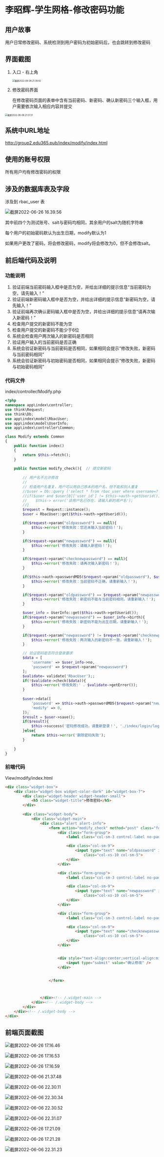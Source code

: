 # 李昭辉-学生网格-修改密码功能

## 用户故事

用户日常修改密码、系统检测到用户密码为初始密码后，也会跳转到修改密码

## 界面截图

1. 入口 - 右上角

   <img src="https://tva1.sinaimg.cn/large/e6c9d24ely1h3lqfjxuekj20ue0fijrw.jpg" alt="截屏2022-06-06 21.39.42" style="zoom:50%;" />

2. 修改密码界面

   在修改密码页面的表单中含有当前密码、新密码、确认新密码三个输入框，用户需要依次输入相应内容并提交

<img src="https://tva1.sinaimg.cn/large/e6c9d24ely1h2yw2ijrffj21ho0rzgnm.jpg" alt="截屏2022-06-06 21.37.21" style="zoom: 50%;" />

## 系统中URL地址

http://group2.edu365.pub/index/modify/index.html

## 使用的账号权限

所有用户均有修改密码的权限

## 涉及的数据库表及字段

涉及到 rbac_user 表

![截屏2022-06-26 16.39.56](https://tva1.sinaimg.cn/large/e6c9d24ely1h3lqjdgurhj21a00hqaf8.jpg)

其中前四个为测试账号、salt与密码均相同，其余用户的salt为随机字符串

每个用户的初始密码默认为出生日期，modify默认为1

如果用户更改了密码，将会修改密码，modify将会修改为0，但不会修改salt。

## 前后端代码及说明

### 功能说明

1. 验证前端当前密码输入框中是否为空，并给出详细的提示信息“当前密码为空，请先输入！”
2. 验证前端新密码输入框中是否为空，并给出详细的提示信息“新密码为空，请先输入！”
3. 验证前端再次确认密码输入框中是否为空，并给出详细的提示信息“请再次输入新密码！”
4. 检查用户提交的新密码不能为空
5. 检查用户提交的新密码不能少于6位
6. 系统会检查用户两次输入的新密码是否相同
7. 验证用户输入的当前密码是否正确
8. 系统会验证新密码与当前密码是否相同，如果相同会提示“修改失败，新密码与当前密码相同”
9. 系统会验证新密码与初始密码是否相同，如果相同会提示“修改失败，新密码与初始密码相同”

### 代码文件

index/controller/Modify.php

````php
<?php
namespace app\index\controller;
use think\Request;
use think\Db;
use app\index\model\RbacUser;
use app\index\model\UserInfo;
use app\index\controller\Common;

class Modify extends Common
{
    public function index()
    {
        return $this->fetch();
    }
    
    public function modify_check(){  // 提交新密码
        
        // 用户名不允许修改
        //
        // 检查用户名重复，用户可以用自己原本的用户名，但不能和别人重复
        //$user = Db::query ('select * from rbac_user where username=? and del="0"', [$request-> param ("newusername")]);
        //if($user and $user[0]['user_id'] != $this->auth->getUserid()) {
        //    $this-> error('该用户名已存在，请输入新的用户名');
        //}
        $request = Request::instance();
        $user = RbacUser::get($this->auth->getUserid());

        if($request->param("oldpassword") == null){
            $this->error('修改失败：您还未输入当前密码！');
        }

        if($request->param("newpassword") == null){
            $this->error('修改失败：请输入新密码！');
        }

        if($request->param("checknewpassword") == null){
            $this->error('修改失败：请再次输入新密码！');
        }

        if($this->auth->passwordMD5($request->param("oldpassword"), $user->salt) != $user->password){
            $this->error('修改失败：当前密码不正确，请重新输入！');
        }

        if($request->param("oldpassword") == $request->param("newpassword")){
            $this->error('修改失败：新密码不能与当前密码相同，请重新输入！');
        }

        $user_info = UserInfo::get($this->auth->getUserid());
        if($request->param("newpassword") == $user_info->birth){
            $this->error('修改失败：新密码不能为出生日期，请重新输入！');
        }

        if($request->param("newpassword") != $request->param("checknewpassword")){
            $this->error('修改失败：两次输入的新密码不一致，请重新输入！');
        }

        // 验证密码是否符合登录要求
        $data = [
            'username' => $user_info->no,
            'password' => $request->param("newpassword")
        ];
        $validate= validate('RbacUser');;
        if(!$validate->check($data)){
            $this->error('修改失败:' . $validate->getError());
        }
        
        $user->data([
            'password' => $this->auth->passwordMD5($request->param("newpassword"), $user->salt),
            'modify' => 0,
        ]);
        $result = $user->save();
        if($result){
            $this->success('密码修改成功，请重新登录！', './index/login/logout');
        }else{
            return $this->error('删除密码失败');
        }
        
    }
}
````

### 前端代码

View/modify/index.html

````html
<div class="widget-box">
    <div class="widget-box widget-color-dark" id="widget-box-7">
        <div class="widget-header widget-header-small">
            <h5 class="widget-title">修改密码</h5>
        </div>
        
        <div class="widget-body">
            <div class="widget-main">
                <div class="alert alert-info">
                    <form action="modify_check" method="post" class="form-horizontal" role="form">
                        <div class="form-group">
                            <label class="col-sm-3 control-label no-padding-right" for="form-field-1"> 当前密码 </label>

                            <div class="col-sm-9">
                                <input type="text" name="oldpassword" id="form-field-1" placeholder="请填写当前密码"
                                    class="col-xs-10 col-sm-5">
                            </div>
                        </div>

                        <div class="form-group">
                            <label class="col-sm-3 control-label no-padding-right" for="form-field-1"> 新密码 </label>

                            <div class="col-sm-9">
                                <input type="text" name="newpassword" id="form-field-1" placeholder="请填写您的新密码"
                                    class="col-xs-10 col-sm-5">
                            </div>
                        </div>

                        <div class="form-group">
                            <label class="col-sm-3 control-label no-padding-right" for="form-field-1"> 确认密码 </label>

                            <div class="col-sm-9">
                                <input type="text" name="checknewpassword" id="form-field-1" placeholder="请再次填写新密码"
                                    class="col-xs-10 col-sm-5">
                            </div>
                        </div>


                        <div style="text-align:center;vertical-align:middle;">
                            <input type="submit" value="确认修改" />
                        </div>


                    </form>



                </div><!-- /.widget-main -->
            </div><!-- /.widget-body -->
        </div>
    </div><!-- /.widget-body -->
</div>
````

## 前端页面截图

![截屏2022-06-26 17.16.46](https://tva1.sinaimg.cn/large/e6c9d24ely1h3lrnvktygj21c00u0gng.jpg)

![截屏2022-06-26 17.16.53](https://tva1.sinaimg.cn/large/e6c9d24ely1h3lrnzg451j21c00u0myx.jpg)

![截屏2022-06-26 17.16.59](https://tva1.sinaimg.cn/large/e6c9d24ely1h3lro2od5kj21c00u0myz.jpg)

![截屏2022-06-06 21.37.48](https://tva1.sinaimg.cn/large/e6c9d24ely1h2yw38lvuyj22m40hwq4z.jpg)

![截屏2022-06-06 22.30.11](https://tva1.sinaimg.cn/large/e6c9d24ely1h2yw9528jtj21b60omjs0.jpg)

![截屏2022-06-06 22.30.34](https://tva1.sinaimg.cn/large/e6c9d24ely1h2yw9gdynkj21b40os3z5.jpg)

![截屏2022-06-06 22.30.52](https://tva1.sinaimg.cn/large/e6c9d24ely1h2yw9qoscej21as0oe74u.jpg)

![截屏2022-06-06 22.31.07](https://tva1.sinaimg.cn/large/e6c9d24ely1h2ywa0grakj21ao0oa0t8.jpg)

![截屏2022-06-26 17.21.09](https://tva1.sinaimg.cn/large/e6c9d24ely1h3lrpy6u8vj21c00u0wgi.jpg)

![截屏2022-06-26 17.21.28](https://tva1.sinaimg.cn/large/e6c9d24ely1h3lrq0ue2cj21c00u0tao.jpg)

![截屏2022-06-06 22.31.23](https://tva1.sinaimg.cn/large/e6c9d24ely1h2ywaathnij21au0ocwez.jpg)



